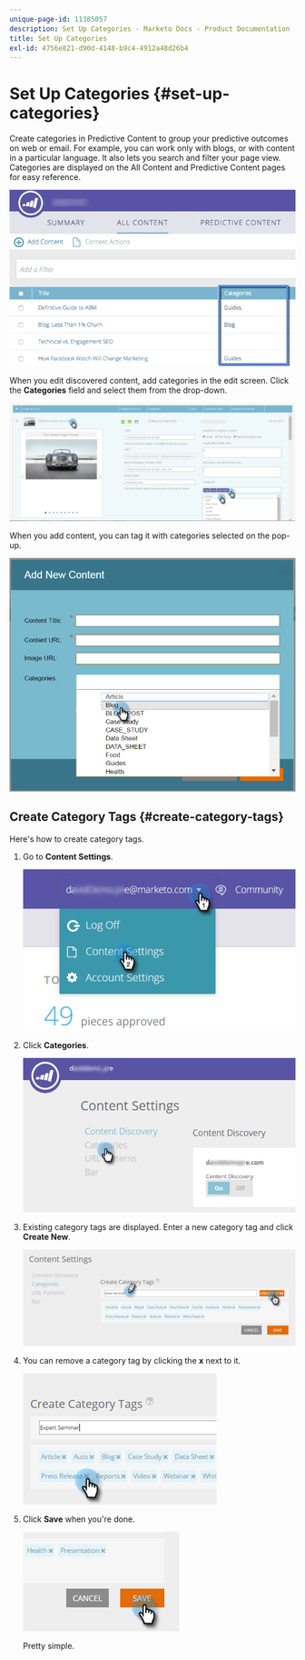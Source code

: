 ```yaml
---
unique-page-id: 11385057
description: Set Up Categories - Marketo Docs - Product Documentation
title: Set Up Categories
exl-id: 4756e821-d90d-4148-b9c4-4912a48d26b4
---
```

# Set Up Categories {#set-up-categories}

Create categories in Predictive Content to group your predictive outcomes on web or email. For example, you can work only with blogs, or with content in a particular language. It also lets you search and filter your page view.  Categories are displayed on the All Content and Predictive Content pages for easy reference.

![](assets/image2017-10-3-9-3a3-3a44.png)

When you edit discovered content, add categories in the edit screen. Click the **Categories** field and select them from the drop-down.

![](assets/two.png)

When you add content, you can tag it with categories selected on the pop-up.

![](assets/add-new-content-dropdown-hand.png)

## Create Category Tags {#create-category-tags}

Here's how to create category tags.

1. Go to **Content Settings**.

   ![](assets/settings-dropdown-hand-1.png)

1. Click **Categories**.

   ![](assets/content-discovery-categories-hand.png)

1. Existing category tags are displayed. Enter a new category tag and click **Create New**.

   ![](assets/content-settings-create-cat-tags-hand.png)

1. You can remove a category tag by clicking the **x** next to it.

   ![](assets/remove-category-tag-updated.png)

1. Click **Save** when you're done.

   ![](assets/save-new.png)

   Pretty simple.
